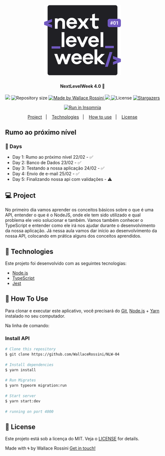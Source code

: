 <h1 align="center">
    <img alt="NextLevelWeek" title="#NextLevelWeek" src=".github/logo.svg" width="250px"></img>
</h1>
<h4 align="center"> 
  NextLevelWeek 4.0 🚀 
</h4>

<p align="center">
<a href="https://www.codacy.com/gh/WallaceRossini/NLW-04/dashboard?utm_source=github.com&amp;utm_medium=referral&amp;utm_content=WallaceRossini/NLW-04&amp;utm_campaign=Badge_Grade"><img src="https://app.codacy.com/project/badge/Grade/43a25c77fd4a4101a4ecc0d3df303a1e"/></a>

	

<img alt="Repository size" src="https://img.shields.io/github/repo-size/WallaceRossini/NLW-04">

	

<a href="https://www.linkedin.com/in/wallacerossini/">
  <img alt="Made by Wallace Rossini" src="https://img.shields.io/badge/made%20by-WallaceRossini-%2304D361">
</a>

<a aria-label="Completed" href="https://nextlevelweek.com/aulas/booster/1/edicao/1">
  <img src="https://img.shields.io/badge/NLW-done-brightgreen?logo=data:image/png;base64,iVBORw0KGgoAAAANSUhEUgAAABAAAAAQCAMAAAAoLQ9TAAAALVBMVEVHcExxWsF0XMJzXMJxWcFsUsD///9jRrzY0u6Xh9Gsn9n39fyMecy0qd2bjNJWBT0WAAAABHRSTlMA2Do606wF2QAAAGlJREFUGJVdj1cWwCAIBLEsRU3uf9xobDH8+GZwUYi8i6ucJwrxKE+7D0G9Q4vlYqtmCSjndr4CgCgzlyFgfKfKCVO0LrPKjmiqMxGXkJwNnXskqWG+1oSM+BSwD8f29YLNjvx/OQrn+g99oQSoNmt3PgAAAABJRU5ErkJggg=="></img>
</a>

  <img alt="License" src="https://img.shields.io/badge/license-MIT-brightgreen">
   <a href="https://github.com/WallaceRossini/NLW-04/stargazers">
    <img alt="Stargazers" src="https://img.shields.io/github/stars/WallaceRossini/NLW-04?style=social"></img>
  </a>
  </img>
</p>
  <p align="center">
  <a href=".github/insomnia.json" target="_blank"><img src="https://insomnia.rest/images/run.svg" alt="Run in Insomnia"></a>
  </p>
</p>
<p align="center">
  <a href="#-project">Project</a>&nbsp;&nbsp;&nbsp;|&nbsp;&nbsp;&nbsp;
  <a href="#rocket-Technologies">Technologies</a>&nbsp;&nbsp;&nbsp;|&nbsp;&nbsp;&nbsp;
  <a href="#-how-to-use">How to use</a>&nbsp;&nbsp;&nbsp;|&nbsp;&nbsp;&nbsp;
  <a href="#memo-license">License</a>
</p>

## Rumo ao próximo nível

### 📅 Days
- Day 1: Rumo ao próximo nível 22/02 - ✅ 
- Day 2: Banco de Dados 23/02 - ✅ 
- Day 3: Testando a nossa aplicação 24/02 - ✅ 
- Day 4: Envio de e-mail 25/02 - ✅ 
- Day 5: Finalizando nossa api com validações - ⚠️

## 💻 Project

No primeiro dia vamos aprender os conceitos básicos sobre o que é uma API, entender o que é o NodeJS, onde ele tem sido utilizado e qual problema ele veio solucionar e também. Vamos também conhecer o TypeScript e entender como ele irá nos ajudar durante o desenvolvimento da nossa aplicação. Já nessa aula vamos dar início ao desenvolvimento da nossa API, colocando em prática alguns dos conceitos aprendidos.

## 🚀 Technologies

Este projeto foi desenvolvido com as seguintes tecnologias:

- [Node.js][nodejs]
- [TypeScript][typescript]
- [Jest](jestjs.io)

## 💢 How To Use

Para clonar e executar este aplicativo, você precisará do [Git](https://git-scm.com), [Node.js][nodejs] + [Yarn][yarn] instalado no seu computador.

Na linha de comando:

### Install API 

```bash
# Clone this repository
$ git clone https://github.com/WallaceRossini/NLW-04

# Install dependencies
$ yarn install

# Run Migrates
$ yarn typeorm migration:run

# Start server
$ yarn start:dev

# running on port 4000
```

## 📝 License

Este projeto está sob a licença do MIT. Veja o [LICENSE](https://github.com/WallaceRossini/NLW-04/blob/master/LICENSE) for details.

Made with 🌀 by Wallace Rossini [Get in touch!](https://www.linkedin.com/in/wallacerossini/)

[nodejs]: https://nodejs.org/
[typescript]: https://www.typescriptlang.org/
[yarn]: https://yarnpkg.com/
